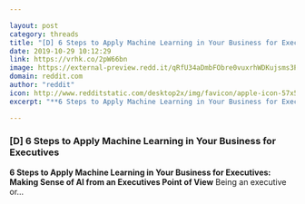 ```yaml
---

layout: post
category: threads
title: "[D] 6 Steps to Apply Machine Learning in Your Business for Executives"
date: 2019-10-29 10:12:29
link: https://vrhk.co/2pW66bn
image: https://external-preview.redd.it/qRfU34aDmbFObre0vuxrhWDKujsms3Pl_UoeEPhyr-I.jpg?width=1200&height=628.272251309&auto=webp&s=f1a1c5271564f4aea3de6c21ffafcb6c64dbb914
domain: reddit.com
author: "reddit"
icon: http://www.redditstatic.com/desktop2x/img/favicon/apple-icon-57x57.png
excerpt: "**6 Steps to Apply Machine Learning in Your Business for Executives: Making Sense of AI from an Executives Point of View** Being an executive or..."

---
```


### [D] 6 Steps to Apply Machine Learning in Your Business for Executives

**6 Steps to Apply Machine Learning in Your Business for Executives: Making Sense of AI from an Executives Point of View** Being an executive or...